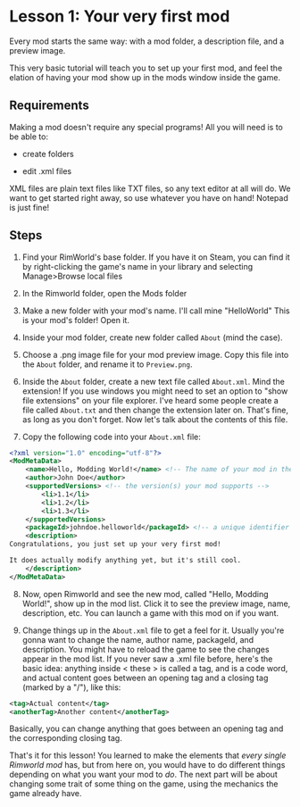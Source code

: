 # Lesson 1: Your very first mod

Every mod starts the same way: with a mod folder, a description file, and a preview image.

This very basic tutorial will teach you to set up your first mod, and feel the elation of having your mod show up in the mods window inside the game.

## Requirements

Making a mod doesn't require any special programs! All you will need is to be able to:

- create folders

- edit .xml files

XML files are plain text files like TXT files, so any text editor at all will do.
We want to get started right away, so use whatever you have on hand! Notepad is just fine!

## Steps

1. Find your RimWorld's base folder. If you have it on Steam, you can find it by right-clicking the game's name in your library and selecting Manage>Browse local files

2. In the Rimworld folder, open the Mods folder

3. Make a new folder with your mod's name. I'll call mine "HelloWorld" This is your mod's folder! Open it.

4. Inside your mod folder, create new folder called `About` (mind the case).

5. Choose a .png image file for your mod preview image. Copy this file into the `About` folder, and rename it to `Preview.png`. 

6. Inside the `About` folder, create a new text file called `About.xml`. Mind the extension! If you use windows you might need to set an option to "show file extensions" on your file explorer. I've heard some people create a file called `About.txt` and then change the extension later on. That's fine, as long as you don't forget. Now let's talk about the contents of this file.

7. Copy the following code into your `About.xml` file:

```xml
<?xml version="1.0" encoding="utf-8"?>
<ModMetaData>
    <name>Hello, Modding World!</name> <!-- The name of your mod in the mod list -->
    <author>John Doe</author>
    <supportedVersions> <!-- the version(s) your mod supports -->
        <li>1.1</li>
        <li>1.2</li>
        <li>1.3</li>
    </supportedVersions>
    <packageId>johndoe.helloworld</packageId> <!-- a unique identifier for your mod. Must contain only a-z and periods, no spaces. -->
    <description>
Congratulations, you just set up your very first mod!

It does actually modify anything yet, but it's still cool.
    </description>
</ModMetaData>
```

8. Now, open Rimworld and see the new mod, called "Hello, Modding World!", show up in the mod list. Click it to see the preview image, name, description, etc. You can launch a game with this mod on if you want.

9. Change things up in the `About.xml` file to get a feel for it. Usually you're gonna want to change the name, author name, packageId, and description. You might have to reload the game to see the changes appear in the mod list. If you never saw a .xml file before, here's the basic idea: anything inside < these > is called a tag, and is a code word, and actual content goes between an opening tag and a closing tag (marked by a "/"), like this:

```xml
<tag>Actual content</tag>
<anotherTag>Another content</anotherTag>
```

Basically, you can change anything that goes between an opening tag and the corresponding closing tag.

That's it for this lesson! You learned to make the elements that *every single Rimworld mod* has, but from here on, you would have to do different things depending on what you want your mod to *do*.
The next part will be about changing some trait of some thing on the game, using the mechanics the game already have.